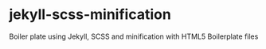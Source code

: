 # jekyll-scss-minification

Boiler plate using Jekyll, SCSS and minification with HTML5 Boilerplate files
